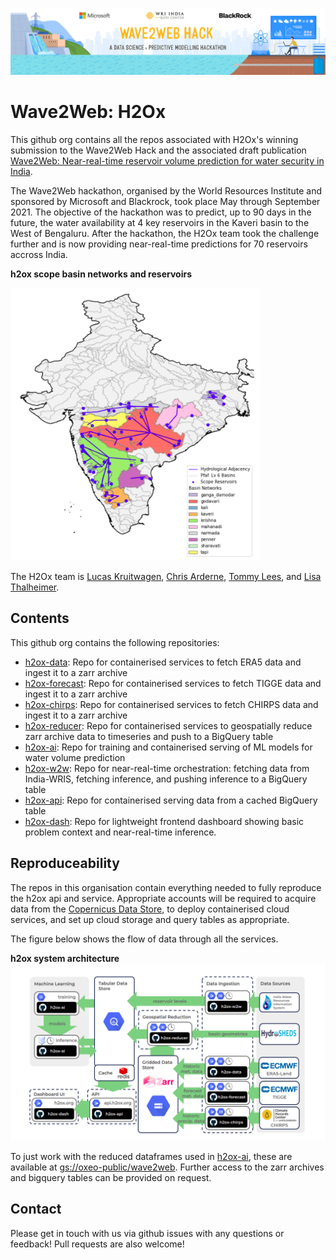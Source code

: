 [<img alt="Wave2Web Hack" width="1000px" src="profile/img/wave2web-banner.png" />](https://www.wricitiesindia.org/content/wave2web-hack)

# Wave2Web: H2Ox
This github org contains all the repos associated with H2Ox's winning submission to the Wave2Web Hack and the associated draft publication [Wave2Web: Near-real-time reservoir volume prediction for water security in India]().

The Wave2Web hackathon, organised by the World Resources Institute and sponsored by Microsoft and Blackrock, took place May through September 2021.
The objective of the hackathon was to predict, up to 90 days in the future, the water availability at 4 key reservoirs in the Kaveri basin to the West of Bengaluru. After the hackathon, the H2Ox team took the challenge further and is now providing near-real-time predictions for 70 reservoirs accross India.

**h2ox scope basin networks and reservoirs**

<img alt="H2Ox Context" width="400px" src="profile/img/context.png" />

The H2Ox team is [Lucas Kruitwagen](https://github.com/Lkruitwagen), [Chris Arderne](https://github.com/carderne), [Tommy Lees](https://github.com/tommylees112), and [Lisa Thalheimer](https://github.com/geoliz).

## Contents

This github org contains the following repositories:
- [h2ox-data](https://github.com/H2Oxford/h2ox-data): Repo for containerised services to fetch ERA5 data and ingest it to a zarr archive
- [h2ox-forecast](https://github.com/H2Oxford/h2ox-forecast): Repo for containerised services to fetch TIGGE data and ingest it to a zarr archive
- [h2ox-chirps](https://github.com/H2Oxford/h2ox-chirps): Repo for containerised services to fetch CHIRPS data and ingest it to a zarr archive
- [h2ox-reducer](https://github.com/H2Oxford/h2ox-reducer): Repo for containerised services to geospatially reduce zarr archive data to timeseries and push to a BigQuery table
- [h2ox-ai](https://github.com/H2Oxford/h2ox-ai): Repo for training and containerised serving of ML models for water volume prediction
- [h2ox-w2w](https://github.com/H2Oxford/h2ox-w2w): Repo for near-real-time orchestration: fetching data from India-WRIS, fetching inference, and pushing inference to a BigQuery table
- [h2ox-api](https://github.com/H2Oxford/h2ox-api): Repo for containerised serving data from a cached BigQuery table
- [h2ox-dash](https://github.com/H2Oxford/h2ox-dash): Repo for lightweight frontend dashboard showing basic problem context and near-real-time inference.


## Reproduceability

The repos in this organisation contain everything needed to fully reproduce the h2ox api and service. Appropriate accounts will be required to acquire data from the [Copernicus Data Store](https://cds.climate.copernicus.eu/#!/home), to deploy containerised cloud services, and set up cloud storage and query tables as appropriate.

The figure below shows the flow of data through all the services.

**h2ox system architecture**
<img alt="H2Ox System Architecture" width="1000px" src="profile/img/system-arch.png" />

To just work with the reduced dataframes used in [h2ox-ai](https://github.com/H2Oxford/h2ox-ai), these are available at [gs://oxeo-public/wave2web](https://console.cloud.google.com/storage/browser/oxeo-public/wave2web). Further access to the zarr archives and bigquery tables can be provided on request.

## Contact

Please get in touch with us via github issues with any questions or feedback! Pull requests are also welcome!
